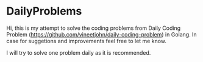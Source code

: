 # DailyProblems
Hi,
this is my attempt to solve the coding problems from Daily Coding Problem (https://github.com/vineetjohn/daily-coding-problem)
in Golang. In case for  suggetions and improvements feel free to let me know. 

I will try to solve one  problem daily as it is recommended.
